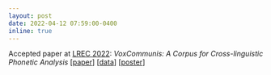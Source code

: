 ```yaml
---
layout: post
date: 2022-04-12 07:59:00-0400
inline: true
---
```


Accepted paper at [LREC 2022](https://lrec2022.lrec-conf.org/en/): *VoxCommunis: A Corpus for Cross-linguistic Phonetic Analysis* [[paper](https://aclanthology.org/2022.lrec-1.566/)] [[data](https://osf.io/t957v/wiki/home/)] [[poster](assets/pdf/LREC22_VoxCom_Poster.pdf)]